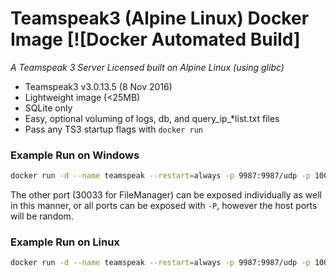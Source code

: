 # Teamspeak3 (Alpine Linux) Docker Image [![Docker Automated Build]

_A Teamspeak 3 Server Licensed built on Alpine Linux (using glibc)_

* Teamspeak3 v3.0.13.5 (8 Nov 2016)
* Lightweight image (<25MB)
* SQLite only
* Easy, optional voluming of logs, db, and query_ip_*list.txt files
* Pass any TS3 startup flags with `docker run`

### Example Run on Windows

```sh
docker run -d --name teamspeak --restart=always -p 9987:9987/udp -p 10011:10011 -v D:\teamspeak\deploy\data:/data r34l1v3/rodaine-teamspeak3-licensed-alpine
```

The other port (30033 for FileManager) can be exposed
individually as well in this manner, or all ports can be exposed with `-P`, 
however the host ports will be random.

### Example Run on Linux

```sh
docker run -d --name teamspeak --restart=always -p 9987:9987/udp -p 10011:10011 -v /opt/teamspeak/deploy/data:/data r34l1v3/rodaine-teamspeak3-licensed-alpine
```